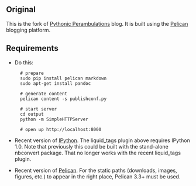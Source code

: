 Original
--------
This is the fork of [Pythonic Perambulations](http://jakevdp.github.io)
blog. It is built using the [Pelican](http://blog.getpelican.com/)
blogging platform.

Requirements
------------

- Do this:

  ```
    # prepare
    sudo pip install pelican markdown
    sudo apt-get install pandoc

    # generate content 
    pelican content -s publishconf.py

    # start server
    cd output
    python -m SimpleHTTPServer
    
    # open up http://localhost:8000
  ```

- Recent version of [IPython](http://github.com/ipython/ipython).  The
  liquid_tags plugin above requires IPython 1.0.  Note that previously
  this could be built with the stand-alone nbconvert package.  That
  no longer works with the recent liquid_tags plugin.

- Recent version of [Pelican](http://github.com/getpelican/pelican).  For
  the static paths (downloads, images, figures, etc.) to appear in the right
  place, Pelican 3.3+ must be used.